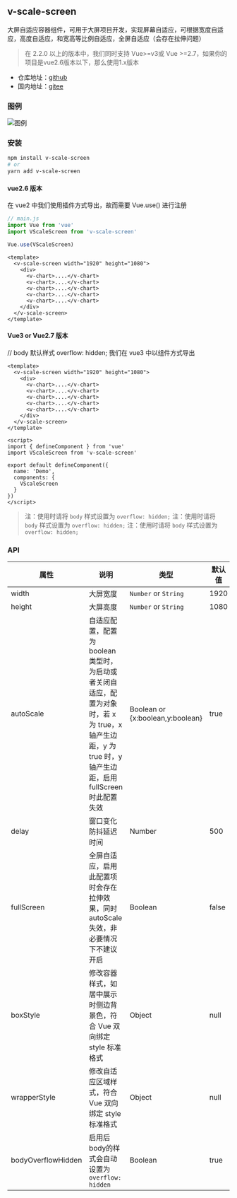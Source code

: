 ## v-scale-screen

大屏自适应容器组件，可用于大屏项目开发，实现屏幕自适应，可根据宽度自适应，高度自适应，和宽高等比例自适应，全屏自适应（会存在拉伸问题）

> 在 2.2.0 以上的版本中，我们同时支持 Vue>=v3或 Vue >=2.7，如果你的项目是vue2.6版本以下，那么使用1.x版本


- 仓库地址：[github](https://github.com/Alfred-Skyblue/v-scale-screen)
- 国内地址：[gitee](https://gitee.com/yuan_fangY/v-scale-screen)

### 图例

![图例](./src/assets/scale_screen.gif)

### 安装

```bash
npm install v-scale-screen
# or
yarn add v-scale-screen
```


#### vue2.6 版本

在 vue2 中我们使用插件方式导出，故而需要 Vue.use() 进行注册

```js
// main.js
import Vue from 'vue'
import VScaleScreen from 'v-scale-screen'

Vue.use(VScaleScreen)
```

```vue
<template>
  <v-scale-screen width="1920" height="1080">
    <div>
      <v-chart>....</v-chart>
      <v-chart>....</v-chart>
      <v-chart>....</v-chart>
      <v-chart>....</v-chart>
      <v-chart>....</v-chart>
    </div>
  </v-scale-screen>
</template>
```


#### Vue3 or Vue2.7 版本

// body 默认样式 overflow: hidden;
我们在 vue3 中以组件方式导出

```vue
<template>
  <v-scale-screen width="1920" height="1080">
    <div>
      <v-chart>....</v-chart>
      <v-chart>....</v-chart>
      <v-chart>....</v-chart>
      <v-chart>....</v-chart>
      <v-chart>....</v-chart>
    </div>
  </v-scale-screen>
</template>

<script>
import { defineComponent } from 'vue'
import VScaleScreen from 'v-scale-screen'

export default defineComponent({
  name: 'Demo',
  components: {
    VScaleScreen
  }
})
</script>
```

> 注：使用时请将 `body` 样式设置为 `overflow: hidden;`
> 注：使用时请将 `body` 样式设置为 `overflow: hidden;`
> 注：使用时请将 `body` 样式设置为 `overflow: hidden;`

### API

| 属性                 | 说明                                                                                                 | 类型                               | 默认值   |
|--------------------|----------------------------------------------------------------------------------------------------|----------------------------------|-------|
| width              | 大屏宽度                                                                                               | `Number` or `String`             | 1920  |
| height             | 大屏高度                                                                                               | `Number` or `String`             | 1080  |
| autoScale          | 自适应配置，配置为 boolean 类型时，为启动或者关闭自适应，配置为对象时，若 x 为 true，x 轴产生边距，y 为 true 时，y 轴产生边距，启用 fullScreen 时此配置失效 | Boolean or {x:boolean,y:boolean} | true  |
| delay              | 窗口变化防抖延迟时间                                                                                         | Number                           | 500   |
| fullScreen         | 全屏自适应，启用此配置项时会存在拉伸效果，同时 autoScale 失效，非必要情况下不建议开启                                                   | Boolean                          | false |
| boxStyle           | 修改容器样式，如居中展示时侧边背景色，符合 Vue 双向绑定 style 标准格式                                                          | Object                           | null  |
| wrapperStyle       | 修改自适应区域样式，符合 Vue 双向绑定 style 标准格式                                                                   | Object                           | null  |
| bodyOverflowHidden | 启用后body的样式会自动设置为 `overflow: hidden`                                                                  | Boolean                          | true  |
